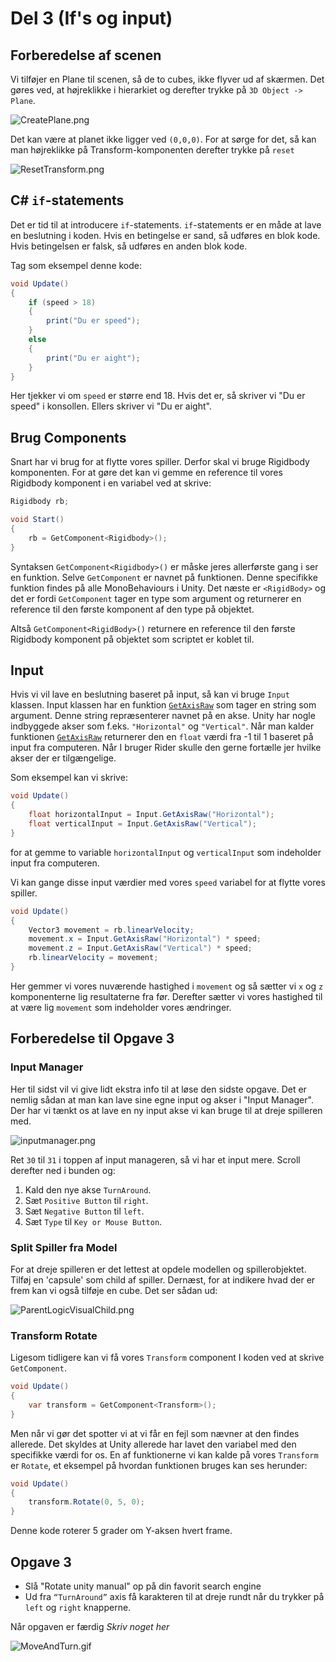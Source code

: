# Del 3 (If&apos;s og input)

## Forberedelse af scenen
Vi tilføjer en Plane til scenen, så de to cubes, ikke flyver ud af skærmen. 
Det gøres ved, at højreklikke i hierarkiet og derefter trykke på `3D Object -> Plane`. 

![CreatePlane.png](CreatePlane.png)

Det kan være at planet ikke ligger ved `(0,0,0)`. For at sørge for det, så kan man højreklikke på Transform-komponenten derefter trykke på `reset` 

![ResetTransform.png](ResetTransform.png)



## C# `if`-statements

Det er tid til at introducere `if`-statements. 
`if`-statements er en måde at lave en beslutning i koden. 
Hvis en betingelse er sand, så udføres en blok kode. 
Hvis betingelsen er falsk, så udføres en anden blok kode.

Tag som eksempel denne kode:

```C#
void Update()
{
    if (speed > 18)
    {
        print("Du er speed");
    }
    else
    {
        print("Du er aight");
    }
}
```

Her tjekker vi om `speed` er større end 18. Hvis det er, så skriver vi "Du er speed" i konsollen.
Ellers skriver vi "Du er aight".

## Brug Components

Snart har vi brug for at flytte vores spiller. Derfor skal vi bruge Rigidbody komponenten.
For at gøre det kan vi gemme en reference til vores Rigidbody komponent i en variabel ved at skrive:
```C#
Rigidbody rb;

void Start()
{
    rb = GetComponent<Rigidbody>();
}
```

Syntaksen `GetComponent<Rigidbody>()` er måske jeres allerførste gang i ser en funktion. 
Selve `GetComponent` er navnet på funktionen. Denne specifikke funktion findes på alle MonoBehaviours i Unity.
Det næste er `<RigidBody>` og det er fordi `GetComponent` tager en type som <tooltip term="argument">argument</tooltip> og returnerer en reference til den første komponent af den type på objektet.

Altså `GetComponent<RigidBody>()` returnere en reference til den første Rigidbody komponent på objektet som scriptet er koblet til.

## Input

Hvis vi vil lave en beslutning baseret på input, så kan vi bruge `Input` klassen.
Input klassen har en funktion [`GetAxisRaw`](https://docs.unity3d.com/ScriptReference/Input.GetAxisRaw.html) som tager en string som argument. 
Denne string repræsenterer navnet på en akse. Unity har nogle indbyggede akser som f.eks. `"Horizontal"` og `"Vertical"`.
Når man kalder funktionen [`GetAxisRaw`](https://docs.unity3d.com/ScriptReference/Input.GetAxisRaw.html) returnerer den en `float` værdi fra -1 til 1 baseret på input fra computeren.
<tip>
Når I bruger Rider skulle den gerne fortælle jer hvilke akser der er tilgængelige.
</tip>

Som eksempel kan vi skrive:
    
```C#
void Update()
{
    float horizontalInput = Input.GetAxisRaw("Horizontal");
    float verticalInput = Input.GetAxisRaw("Vertical");
}
```
for at gemme to variable `horizontalInput` og `verticalInput` som indeholder input fra computeren.

Vi kan gange disse input værdier med vores `speed` variabel  for at flytte vores spiller.
```C#
void Update()
{
    Vector3 movement = rb.linearVelocity;
    movement.x = Input.GetAxisRaw("Horizontal") * speed;
    movement.z = Input.GetAxisRaw("Vertical") * speed;
    rb.linearVelocity = movement;
}
```
Her gemmer vi vores nuværende hastighed i `movement` og så sætter vi `x` og `z` komponenterne lig resultaterne fra før.
Derefter sætter vi vores hastighed til at være lig `movement` som indeholder vores ændringer.

## Forberedelse til Opgave 3

### Input Manager

Her til sidst vil vi give lidt ekstra info til at løse den sidste opgave. Det er nemlig sådan at man kan lave sine egne input og akser i "Input Manager".
Der har vi tænkt os at lave en ny input akse vi kan bruge til at dreje spilleren med.

![inputmanager.png](inputmanager.png)

Ret `30` til `31` i toppen af input manageren, så vi har et input mere. Scroll derefter ned i bunden og:
1. Kald den nye akse `TurnAround`. 
2. Sæt `Positive Button` til `right`.
3. Sæt `Negative Button` til `left`.
4. Sæt `Type` til `Key or Mouse Button`.

### Split Spiller fra Model

For at dreje spilleren er det lettest at opdele modellen og spillerobjektet.
Tilføj en 'capsule' som child af spiller. Dernæst, for at indikere hvad der er frem
kan vi også tilføje en cube. Det ser sådan ud:

![ParentLogicVisualChild.png](ParentLogicVisualChild.png)

### Transform Rotate
Ligesom tidligere kan vi få vores `Transform` component I koden ved at skrive `GetComponent`.
```C#
void Update()
{
    var transform = GetComponent<Transform>();
}
```

Men når vi gør det spotter vi at vi får en fejl som nævner at den findes allerede. Det skyldes at Unity allerede har lavet den variabel med den specifikke værdi for os.
En af funktionerne vi kan kalde på vores `Transform` er `Rotate`, et eksempel på hvordan funktionen bruges kan ses herunder:

```C#
void Update()
{
    transform.Rotate(0, 5, 0);
}
```
Denne kode roterer 5 grader om Y-aksen hvert frame. 

## Opgave 3

- Slå "Rotate unity manual" op på din favorit search engine
- Ud fra `“TurnAround”` axis få karakteren til at dreje rundt når du trykker på `left` og `right` knapperne.

Når opgaven er færdig *Skriv noget her*

![MoveAndTurn.gif](MoveAndTurn.gif)

